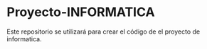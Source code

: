 # Proyecto-INFORMATICA
Este repositorio se utilizará para crear el código de el proyecto de informatica.
